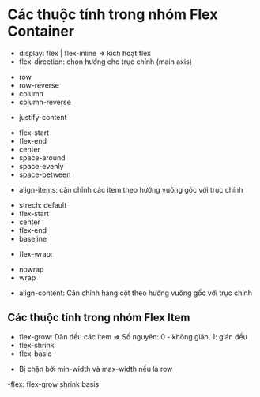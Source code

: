 # Các thuộc tính trong nhóm Flex Container
- display: flex | flex-inline => kích hoạt flex
- flex-direction: chọn hướng cho trục chính (main axis)
+ row
+ row-reverse
+ column
+ column-reverse

- justify-content
+ flex-start
+ flex-end
+ center
+ space-around 
+ space-evenly
+ space-between

- align-items: căn chỉnh các item theo hướng vuông góc với trục chính
+ strech: default
+ flex-start
+ center
+ flex-end
+ baseline

- flex-wrap: 
+ nowrap 
+ wrap 
- align-content: Căn chỉnh hàng cột theo hướng vuông gốc với trục chính
## Các thuộc tính trong nhóm Flex Item
- flex-grow: Dãn đều các item
=> Số nguyên: 0 - không giãn, 1: gián đều
- flex-shrink
- flex-basic
+ Bị chặn bởi min-width và max-width nếu là row

-flex: flex-grow shrink basis